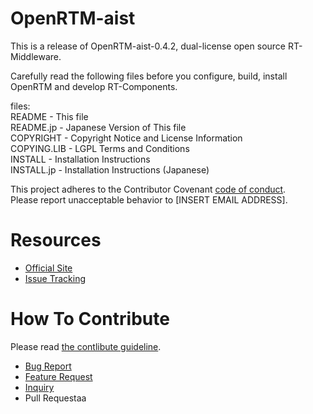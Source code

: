 # OpenRTM-aist
This is a release of OpenRTM-aist-0.4.2, dual-license open source RT-Middleware.

Carefully read the following files before you configure, build, install  
OpenRTM and develop RT-Components.

files:  
README      - This file  
README.jp   - Japanese Version of This file  
COPYRIGHT   - Copyright Notice and License Information  
COPYING.LIB - LGPL Terms and Conditions  
INSTALL     - Installation Instructions  
INSTALL.jp  - Installation Instructions (Japanese)  

This project adheres to the Contributor Covenant [code of conduct](CODE_OF_CONDUCT.md).  
Please report unacceptable behavior to [INSERT EMAIL ADDRESS].

# Resources
- [Official Site](http://openrtm.org)
- [Issue Tracking](https://github.com/rtcci/test/issues)

# How To Contribute
Please read [the contlibute guideline](https://github.com/rtcci/test/wiki/How-to-Contribute).

- [Bug Report](https://github.com/rtcci/test/wiki/How-to-Contribute#バグ報告)
- [Feature Request](https://github.com/rtcci/test/wiki/How-to-Contribute#機能追加の提案)
- [Inquiry](https://github.com/rtcci/test/wiki/How-to-Contribute#問い合わせ)
- Pull Requestaa

